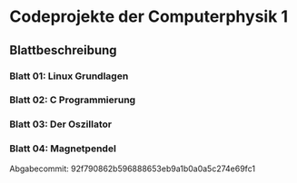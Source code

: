 # Codeprojekte der Computerphysik 1


## Blattbeschreibung
### Blatt 01: Linux Grundlagen

### Blatt 02: C Programmierung

### Blatt 03: Der Oszillator


### Blatt 04: Magnetpendel
Abgabecommit: 92f790862b596888653eb9a1b0a0a5c274e69fc1